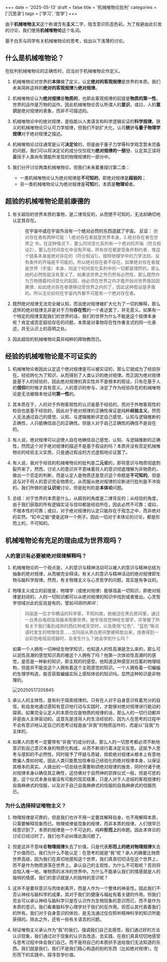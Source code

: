 +++
date = '2025-05-13'
draft = false
title = '机械唯物论批判'
categories = ['沉思录']
tags = ['学习', '哲学']
+++

由于**机械唯物主义**这个称谓含有**主义**二字，隐含意识形态色彩。为了规避由此引发的讨论，我们使用**机械唯物论**这个名词。

基于白天与同学有关机械唯物论的思考，给出以下浅薄的讨论。

## 什么是机械唯物论？

在批判机械唯物论的正确性时，应当对于机械唯物论作定义。

1. 机械唯物论对世界的**本体**做了定义，认定**绝对的客观规律**是世界的本质。我们未来简称这样的**绝对的客观规律**为**绝对规律**。
   
2. 机械唯物论认为**绝对规律**是**物质的**，也即此客观规律的前提是**物质的第一性**，世界的运作是万物的运作。因此机械唯物论否认所谓人的**意识**，或曰，人的**意识**是绝对规律的表象，而非不可描述的。
   
3. 机械唯物论中的绝对规律，是指能以人类语言和科学逻辑实证的**科学规律**。狭义的机械唯物论只认可力学规律，但我们不妨扩大化，认可**统计与量子物理学规律**对于绝对规律之描述。
   
4. 机械唯物论过往通常是认可**决定论**的，但是由于量子力学等科学观念暂未完备的问题，我们可以将决定论的成分仅仅视为**绝对规律的一部分**，认定其正误将囊括于人类尚有潜能所发现的物理规律的一部分中。
   
5. 我们分开讨论两类机械唯物论，但我们未来着重探讨第二类：
   - 一类机械唯物论认为绝对规律是**不可知的**，即绝对规律是**超验的**；
   - 另一类机械唯物论认为绝对规律是**可知**的，本质是**物理论**者。

## 超验的机械唯物论是前康德的

1. 有关超验的世界本质的事物，是二律背反的，从而使不可知的，无法却确切地认定其存在。
   >**在宇宙中或在宇宙外没有一个绝对必然的东西造就了宇宙。**
    **反证：** 绝对存在者有两种可能：1.绝对存在者就是世界本身。2.绝对存在者在世界之 中。在这种情况下，要么时间变化系列有一个绝对的开端（符合假设2），要么在时间变化中没有开端，所有存在都是受条件制约者，惟这个链条本身是绝对存在的（符合假设1）。按照物理学中的力学法则，没有条件的开端是不可能的。所以绝对存在者不存在。如果绝对存在者就是世界（宇宙）本身，则这个时间变化系列中的一切都是偶然的，那么祂的必然性就没有意义了。如果说世界之外仍然有必然性，那么既然作为万物随着时间变化的起因，祂必须在世界之内才能开始对世界施加因果律，如此绝对存在者便移动至世界之内的了，因此这种假设是矛盾的。所以无论如何在宇宙内外都不可能有一个绝对存在者。

2. 既然绝对规律无法完全被认知，而且绝对规律被扩大化为了一切的解释，那么这样的绝对规律无非是对于万物**存在性**的一个表述罢了，并无意义。如果有一个特定的规律支配我们的世界的话，我们的世界为什么不能是这个规律本身呢？肯定或否定超验存在的问题，本质是对事物存在性作重言式的同一化表述，并无认识上的高明之处。

3. 因此超验的机械唯物论莫非纯粹的拜物教而已。

## 经验的机械唯物论是不可证实的

1. 机械唯物论者因此认定这个绝对规律是可以被实证的，那么它就成为了经验存在。经验转化为了知识，从而得到了人类认识的绝对规律。而正因为绝对规律是基于人的经验的，因此绝对规律的真实性并不是根本的假设，只有在基于人的**信仰**的时候才具有意义。人的意识的参与，决定了作为经验存在的机械唯物论是无法被根本地证明**第一性**的。

2. 其本质在于，人的对于外物客观性的认识是基于经验的，而对于外物客观性的检验也是基于经验的，因此对于绝对规律的正确性保证是纯粹**经验主义**。然而人无法通过自己的感觉、认知、与逻辑推断评定自己感觉、认知与逻辑推断的正确性，人只能确信自己的正确性。但是人对于自己正确性的确信不是自在的。
   
3. 有人说，绝对规律可以迫使人自在地确信自己感觉、认知、与逻辑推断的正确性，然而这个对于绝对规律的描述不是基于假设的吗？本质并没有否定机械唯物论的经验主义实质，只是通过假设的方式虚假地论证罢了。
   
4. 有人说，我对于经验的机械唯物论的批判是**二元论**的，即将意识与物质彻底割裂开来了。然而，讨论人的意识并不意味着将人的意识彻底理解为非物质的，做出一个否定的判断，而是认定人是物质还是意识这个命题是**不可知的**。但是这与对于将人的意识完全物质化，从而服从绝对规律的论断进行批判是不冲突的。我们所做的是**认识论**讨论，但是批判的是**本体论**问题。

5. 总结：对于世界的本质是什么，从超验的角度是二律背反的；从经验的角度，由于我们获取的所有逻辑实证与信仰都是经验所在，因此必然不可靠；或曰，不根本性的可靠；或曰，对于绝对规律的认定只能存在于观念之中，而非绝对的实然。“缸中之脑”便是这样一个例子。因此一切对于本体论的讨论，都是形而上的，不可知的。
   
## 机械唯物论有充足的理由成为世界观吗？

### 人的意识有必要被绝对规律解释吗？

1. 机械唯物论的一个观点是，人的意识与精神活动可以被人的意识与精神总结为抽象的绝对规律，从而被完全释读。有关人的意识与精神活动的绝对规律即生物与脑科学规律。然而，有关物理主义与心灵哲学的问题，其实是有争议的。
   
2. 物理主义成立的前提是，物理学（或绝对规律）能够涵盖一切知识，即绝对规律是封闭的，人的一切知识都可以从绝对规律的知识中找到或者推出。心灵哲学领域对此的反驳是有的，譬如*玛丽的房间*：
   >玛丽是一位才华横溢的科学家，不知何故，她被迫在黑白房间里，通过一台黑白电视监视器来观察世界。她专攻视觉神经生理学，并掌握了所有关于我们看到成熟的西红柿或天空时，以及使用“红色”、“蓝色”等词语时发生的物理信息……当玛丽从黑白房间里被释放出来，或者得到一台彩色电视监视器时，会发生什么？她会学到什么吗？
   
   如果一个人拥有一切神经生物学知识，也知道人的性高潮是怎么来的，那么可以说性高潮的感觉知识真的被这个人拥有了吗？他第一次体验性高潮时的感觉，是否是一种新的知识，即主观的的感受。他知道这种感受对应着的物理结构，但是并不能说这个人拥有着这个主观感觉的知识。一个人拥有着一切蝙蝠的生理学构造，能否获取蝙蝠实际上感知体验的知识吗。显然这种知识是非物理的。
   
   ![20250517205845](https://raw.githubusercontent.com/an-jack511/blogIMG/main/MyBlogImg20250517205845.png)

3. 承认人的主体性，是有利于探索规律的。只有在人对于自身意识有着充分的自信，和自发地通过感知有意识地行动与实践时，才能够对绝对规律进行能动的探索。如果完全认定人的本质仅仅是物质的规律的话，那么人的一切行动都并非是由人主体驱动的。这首先是违背人的生活经验的，因为人在思考的过程中不会有意识地认定自己的思考过程是由“非我”的物质运作的，而是以“自我”为主体的。
   
4. 如果人的思考一定要带有“非我”的成分的话，那么人的一切思考都必须不断地意识到自己意识本身的物质化构成，从而不断进行着决定论反思。这赋予人思考与感知的不必然性，同时赋予了怀疑与质疑，倘若绝对规律从根本上有意地欺骗人类如何呢，因此人类只能愈加信奉自己经验化的绝对规律本身，以保证其根本的真实。人做出的一切总结也需要称颂绝对规律的施舍，同时付诸于绝对规律本身以确信其正确性，这仿佛对于自然神的崇拜仪式一般，但是可悲的是，这个仪式本身丝毫没有可能的现实结果，只是人对于人总结的客观规律的自我麻痹式的信服，以及对于自己自我麻痹式的信服的自我麻痹式的信服而已。
   
### 为什么选择辩证唯物主义？

1. 物理规律是可靠的，但是我们也许不用一定要其解释自身，也不用解释本质，只需要解释现象而已。物理规律是现象的规律，而非本质的规律。人们很早已经意识到了，本质的规律是一个不可达的，纯粹**形而上**的命题。因此本体论的讨论已经过时了，我们也不必纠缠此类问题了。

2. 但是这并不意味着**物理规律**失去了价值，只是代表**形而上的绝对物理规律**失去了价值而已。我们为什么不能认定：在思考的就是“我”呢？承人的确要比物质世界高级，因为我们在真切地感知这个世界，我们真真切切活在这个世界上，而不是作为物质游荡在世界上。承认自己的主观性，为什么不可取呢？否则将会陷入唯一地，唯物质的冰冷的世界中。为什么不能承认我们的情感就是人的独特的情感，我们的意识就是人的独特的意识呢？
   
3. 这并不是要将意识与肉体剥离开，而是人作为一个整体的神圣性。因此我们不否认神经与脑科学的成果，其对于我们的健康与福祉有着关键的作用。但我们完全可以承认神经与脑科学只是在认识作为生物现象的意识而已，而不是作为本质的意识。我们看重脑科学心理学对于我们的反作用，但否认其代表着我们的所有。我们对于自身意识的体验，是无法通过仅仅聆听精神科学的知识所能获得的。除此之外，还有一些有关语言的问题。
   
4. 辩证唯物主义承认作为“我”的我们，强调我们自己去感悟，我们通过好的方法认识现象，我们通过对于现象的认识去改造、去实践、在我们真真切切地感受与思考过程中体会我们自己。而不是将自己的本质拱手送给我们无法知道的东西。我们就是我们，我们不是我们精心构造的别的东西（比如绝对规律）。在形而下的实践中，探寻哲学价值。